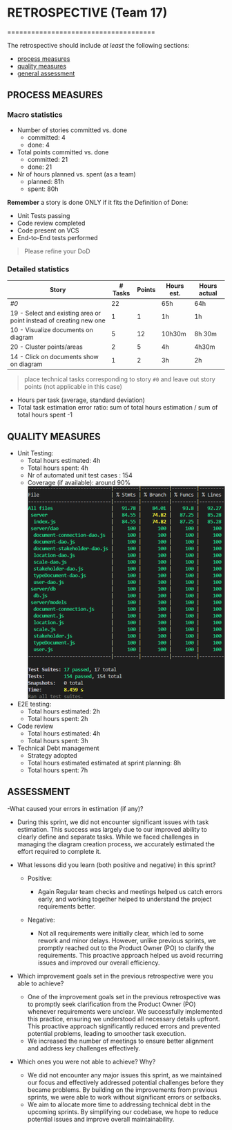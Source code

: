 # RETROSPECTIVE (Team 17)
=====================================

The retrospective should include _at least_ the following
sections:

- [process measures](#process-measures)
- [quality measures](#quality-measures)
- [general assessment](#assessment)

## PROCESS MEASURES 


### Macro statistics

- Number of stories committed vs. done
  - committed: 4
  - done: 4
- Total points committed vs. done
  - committed: 21
  - done: 21
- Nr of hours planned vs. spent (as a team)
  - planned: 81h 
  - spent: 80h

**Remember**  a story is done ONLY if it fits the Definition of Done:
 
- Unit Tests passing
- Code review completed
- Code present on VCS
- End-to-End tests performed

> Please refine your DoD 

### Detailed statistics

| Story  | # Tasks | Points | Hours est. | Hours actual |
|--------|---------|--------|------------|--------------|
| _#0_                                            | 22      |        | 65h    | 64h      |
| 19 - Select and existing area or point instead of creating new one     | 1       | 1      | 1h         | 1h           |
| 10 - Visualize documents on diagram                          |    5    | 12      | 10h30m         | 8h 30m       |
| 20 - Cluster points/areas                    | 2       | 5      | 4h        | 4h30m      |
| 14 - Click  on documents show on diagram          | 1      | 2      | 3h        | 2h      |

> place technical tasks corresponding to story `#0` and leave out story points (not applicable in this case)

- Hours per task (average, standard deviation)
- Total task estimation error ratio: sum of total hours estimation / sum of total hours spent -1

  
## QUALITY MEASURES 

- Unit Testing:
  - Total hours estimated: 4h
  - Total hours spent: 4h
  - Nr of automated unit test cases : 154 
  - Coverage (if available): around 90%
![Coverage](../images/test_report/sprint3.png)
- E2E testing:
  - Total hours estimated: 2h
  - Total hours spent: 2h
- Code review 
  - Total hours estimated: 4h
  - Total hours spent: 3h
- Technical Debt management
  - Strategy adopted
  - Total hours estimated estimated at sprint planning: 8h
  - Total hours spent: 7h
  


## ASSESSMENT

 -What caused your errors in estimation (if any)?

  - During this sprint, we did not encounter significant issues with task estimation. This success was largely due to our improved ability to clearly define and separate tasks. While we faced challenges in managing the diagram creation process, we accurately estimated the effort required to complete it.

- What lessons did you learn (both positive and negative) in this sprint?

  - Positive:

    - Again Regular team checks and meetings helped us catch errors early, and working together helped to understand the project requirements better.

  - Negative:

    - Not all requirements were initially clear, which led to some rework and minor delays. However, unlike previous sprints, we promptly reached out to the Product Owner (PO) to clarify the requirements. This proactive approach helped us avoid recurring issues and improved our overall efficiency.

- Which improvement goals set in the previous retrospective were you able to achieve?

  - One of the improvement goals set in the previous retrospective was to promptly seek clarification from the Product Owner (PO) whenever requirements were unclear. We successfully implemented this practice, ensuring we understood all necessary details upfront. This proactive approach significantly reduced errors and prevented potential problems, leading to smoother task execution.
  - We increased the number of meetings to ensure better alignment and address key challenges effectively.

- Which ones you were not able to achieve? Why?
  - We did not encounter any major issues this sprint, as we maintained our focus and effectively addressed potential challenges before they became problems. By building on the improvements from previous sprints, we were able to work without significant errors or setbacks.
  - We aim to allocate more time to addressing technical debt in the upcoming sprints. By simplifying our codebase, we hope to reduce potential issues and improve overall maintainability.
